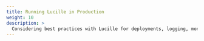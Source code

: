 ```yaml
---
title: Running Lucille in Production
weight: 10
description: >
  Considering best practices with Lucille for deployments, logging, monitoring and more.
---
```

